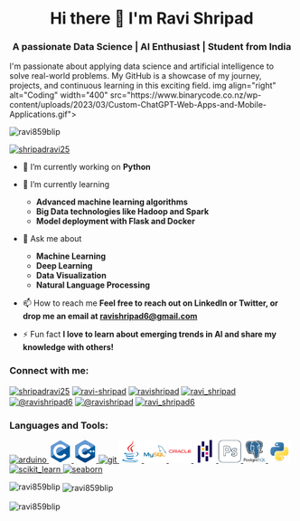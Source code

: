 <h1 align="center">Hi there 👋 I'm Ravi Shripad</h1>
<h3 align="center">A passionate Data Science | AI Enthusiast | Student from India</h3>
I'm passionate about applying data science and artificial intelligence to solve real-world problems. My GitHub is a showcase of my journey, projects, and continuous learning in this exciting field.
img align="right" alt="Coding" width="400" src="https://www.binarycode.co.nz/wp-content/uploads/2023/03/Custom-ChatGPT-Web-Apps-and-Mobile-Applications.gif">

<p align="left"> <img src="https://komarev.com/ghpvc/?username=ravi859blip&label=Profile%20views&color=0e75b6&style=flat" alt="ravi859blip" /> </p>

<p align="left"> <a href="https://twitter.com/shripadravi25" target="blank"><img src="https://img.shields.io/twitter/follow/shripadravi25?logo=twitter&style=for-the-badge" alt="shripadravi25" /></a> </p>

- 🔭 I’m currently working on **Python**

- 🌱 I’m currently learning
  - **Advanced machine learning algorithms**
  - **Big Data technologies like Hadoop and Spark**
  - **Model deployment with Flask and Docker**

- 💬 Ask me about
  - **Machine Learning**
  - **Deep Learning**
  - **Data Visualization**
  - **Natural Language Processing**

- 📫 How to reach me **Feel free to reach out on LinkedIn or Twitter, or drop me an email at ravishripad6@gmail.com**

- ⚡ Fun fact **I love to learn about emerging trends in AI and share my knowledge with others!**

<h3 align="left">Connect with me:</h3>
<p align="left">
<a href="https://twitter.com/shripadravi25" target="blank"><img align="center" src="https://raw.githubusercontent.com/rahuldkjain/github-profile-readme-generator/master/src/images/icons/Social/twitter.svg" alt="shripadravi25" height="30" width="40" /></a>
<a href="https://linkedin.com/in/ravi-shripad" target="blank"><img align="center" src="https://raw.githubusercontent.com/rahuldkjain/github-profile-readme-generator/master/src/images/icons/Social/linked-in-alt.svg" alt="ravi-shripad" height="30" width="40" /></a>
<a href="https://kaggle.com/ravishripad" target="blank"><img align="center" src="https://raw.githubusercontent.com/rahuldkjain/github-profile-readme-generator/master/src/images/icons/Social/kaggle.svg" alt="ravishripad" height="30" width="40" /></a>
<a href="https://instagram.com/ravi_shripad" target="blank"><img align="center" src="https://raw.githubusercontent.com/rahuldkjain/github-profile-readme-generator/master/src/images/icons/Social/instagram.svg" alt="ravi_shripad" height="30" width="40" /></a>
<a href="https://medium.com/@ravishripad6" target="blank"><img align="center" src="https://raw.githubusercontent.com/rahuldkjain/github-profile-readme-generator/master/src/images/icons/Social/medium.svg" alt="@ravishripad6" height="30" width="40" /></a>
<a href="https://www.hackerrank.com/@ravishripad" target="blank"><img align="center" src="https://raw.githubusercontent.com/rahuldkjain/github-profile-readme-generator/master/src/images/icons/Social/hackerrank.svg" alt="@ravishripad" height="30" width="40" /></a>
<a href="https://www.leetcode.com/ravi_shripad6" target="blank"><img align="center" src="https://raw.githubusercontent.com/rahuldkjain/github-profile-readme-generator/master/src/images/icons/Social/leet-code.svg" alt="ravi_shripad6" height="30" width="40" /></a>
</p>

<h3 align="left">Languages and Tools:</h3>
<p align="left"> <a href="https://www.arduino.cc/" target="_blank" rel="noreferrer"> <img src="https://cdn.worldvectorlogo.com/logos/arduino-1.svg" alt="arduino" width="40" height="40"/> </a> <a href="https://www.cprogramming.com/" target="_blank" rel="noreferrer"> <img src="https://raw.githubusercontent.com/devicons/devicon/master/icons/c/c-original.svg" alt="c" width="40" height="40"/> </a> <a href="https://www.w3schools.com/cpp/" target="_blank" rel="noreferrer"> <img src="https://raw.githubusercontent.com/devicons/devicon/master/icons/cplusplus/cplusplus-original.svg" alt="cplusplus" width="40" height="40"/> </a> <a href="https://git-scm.com/" target="_blank" rel="noreferrer"> <img src="https://www.vectorlogo.zone/logos/git-scm/git-scm-icon.svg" alt="git" width="40" height="40"/> </a> <a href="https://www.java.com" target="_blank" rel="noreferrer"> <img src="https://raw.githubusercontent.com/devicons/devicon/master/icons/java/java-original.svg" alt="java" width="40" height="40"/> </a> <a href="https://www.mysql.com/" target="_blank" rel="noreferrer"> <img src="https://raw.githubusercontent.com/devicons/devicon/master/icons/mysql/mysql-original-wordmark.svg" alt="mysql" width="40" height="40"/> </a> <a href="https://www.oracle.com/" target="_blank" rel="noreferrer"> <img src="https://raw.githubusercontent.com/devicons/devicon/master/icons/oracle/oracle-original.svg" alt="oracle" width="40" height="40"/> </a> <a href="https://pandas.pydata.org/" target="_blank" rel="noreferrer"> <img src="https://raw.githubusercontent.com/devicons/devicon/2ae2a900d2f041da66e950e4d48052658d850630/icons/pandas/pandas-original.svg" alt="pandas" width="40" height="40"/> </a> <a href="https://www.photoshop.com/en" target="_blank" rel="noreferrer"> <img src="https://raw.githubusercontent.com/devicons/devicon/master/icons/photoshop/photoshop-line.svg" alt="photoshop" width="40" height="40"/> </a> <a href="https://www.postgresql.org" target="_blank" rel="noreferrer"> <img src="https://raw.githubusercontent.com/devicons/devicon/master/icons/postgresql/postgresql-original-wordmark.svg" alt="postgresql" width="40" height="40"/> </a> <a href="https://www.python.org" target="_blank" rel="noreferrer"> <img src="https://raw.githubusercontent.com/devicons/devicon/master/icons/python/python-original.svg" alt="python" width="40" height="40"/> </a> <a href="https://scikit-learn.org/" target="_blank" rel="noreferrer"> <img src="https://upload.wikimedia.org/wikipedia/commons/0/05/Scikit_learn_logo_small.svg" alt="scikit_learn" width="40" height="40"/> </a> <a href="https://seaborn.pydata.org/" target="_blank" rel="noreferrer"> <img src="https://seaborn.pydata.org/_images/logo-mark-lightbg.svg" alt="seaborn" width="40" height="40"/> </a> </p>

<p><img align="left" src="https://github-readme-stats.vercel.app/api/top-langs?username=ravi859blip&show_icons=true&locale=en&layout=compact" alt="ravi859blip" /></p>

<p>&nbsp;<img align="center" src="https://github-readme-stats.vercel.app/api?username=ravi859blip&show_icons=true&locale=en" alt="ravi859blip" /></p>

<p><img align="center" src="https://github-readme-streak-stats.herokuapp.com/?user=ravi859blip&" alt="ravi859blip" /></p>

